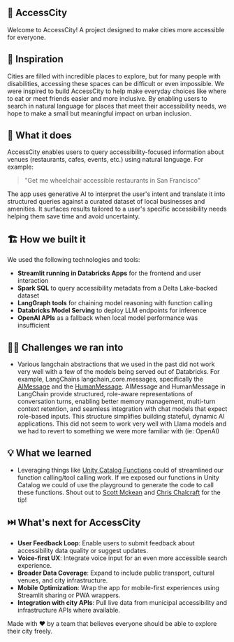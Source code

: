 ## 🌆 AccessCity

Welcome to AccessCity! A project designed to make cities more accessible for everyone.

## 🎯 Inspiration

Cities are filled with incredible places to explore, but for many people with disabilities, accessing these spaces can be difficult or even impossible. We were inspired to build AccessCity to help make everyday choices like where to eat or meet friends easier and more inclusive. By enabling users to search in natural language for places that meet their accessibility needs, we hope to make a small but meaningful impact on urban inclusion.

## 🤖 What it does

AccessCity enables users to query accessibility-focused information about venues (restaurants, cafes, events, etc.) using natural language. For example:

> "Get me wheelchair accessible restaurants in San Francisco"

The app uses generative AI to interpret the user's intent and translate it into structured queries against a curated dataset of local businesses and amenities. It surfaces results tailored to a user's specific accessibility needs helping them save time and avoid uncertainty.

## 🏗️ How we built it

We used the following technologies and tools:

- **Streamlit running in Databricks Apps** for the frontend and user interaction
- **Spark SQL** to query accessibility metadata from a Delta Lake-backed dataset
- **LangGraph tools** for chaining model reasoning with function calling
- **Databricks Model Serving** to deploy LLM endpoints for inference
- **OpenAI APIs** as a fallback when local model performance was insufficient

## 🤷‍♂️ Challenges we ran into

- Various langchain abstractions that we used in the past did not work very well with a few of the models being served out of Databricks. For example, LangChains langchain_core.messages, specifically the [AIMessage](https://python.langchain.com/api_reference/core/messages/langchain_core.messages.ai.AIMessage.html) and the [HumanMessage](https://python.langchain.com/api_reference/core/messages/langchain_core.messages.human.HumanMessage.html). AIMessage and HumanMessage in LangChain provide structured, role-aware representations of conversation turns, enabling better memory management, multi-turn context retention, and seamless integration with chat models that expect role-based inputs. This structure simplifies building stateful, dynamic AI applications. This did not seem to work very well with Llama models and we had to revert to something we were more familiar with (ie: OpenAI)

## 💡 What we learned

- Leveraging things like [Unity Catalog Functions](https://learn.microsoft.com/en-us/azure/databricks/generative-ai/agent-framework/create-custom-tool) could of streamlined our function calling/tool calling work. If we exposed our functions in Unity Catalog we could of use the playground to generate the code to call these functions. Shout out to [Scott Mckean](https://www.linkedin.com/in/scotthmckean/) and [Chris Chalcraft](https://www.linkedin.com/in/cchalc/) for the tip! 

## ⏭️ What's next for AccessCity

- **User Feedback Loop**: Enable users to submit feedback about accessibility data quality or suggest updates.
- **Voice-first UX**: Integrate voice input for an even more accessible search experience.
- **Broader Data Coverage**: Expand to include public transport, cultural venues, and city infrastructure.
- **Mobile Optimization**: Wrap the app for mobile-first experiences using Streamlit sharing or PWA wrappers.
- **Integration with city APIs**: Pull live data from municipal accessibility and infrastructure APIs where available.

Made with ❤️ by a team that believes everyone should be able to explore their city freely.